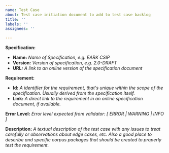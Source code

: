 ```yaml
---
name: Test Case
about: Test case initiation document to add to test case backlog
title: ''
labels: ''
assignees: ''

---
```


**Specification:**
- **Name:** *Name of Specification, e.g. EARK CSIP*
- **Version:** *Version of specification, e.g. 2.0-DRAFT*
- **URL:** *A link to an online version of the specification document*

**Requirement:**
- **Id:** *A identifier for the requirement, that's unique within the scope of the specification. Usually derived from the specification itself.*
- **Link:** *A direct link to the requirement in an online specification document, if available.*

**Error Level:** *Error level expected from validator: [ ERROR | WARNING | INFO ]*

**Description:** *A textual description of the test case with any issues to treat carefully or observations about edge cases, etc. Also a good place to
describe and specific corpus packages that should be created to properly test
the requirement.*
